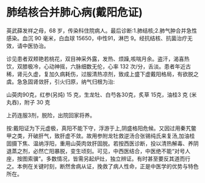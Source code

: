 # 肺结核合并肺心病(戴阳危证)

英武薛发祥之母，68 岁，传染科住院病人。最后诊断:1.肺结核;2.肺气肿合并急性感染。血沉 90 毫米，白血球 15650，中性91，淋巴 9。经抗结核、抗菌治疗无效，请中医协治。

诊见患者双颊艳若桃花，双目神采外露，发热、烦躁,咳喘月余。盗汗，渴喜热饮，双膝极冷，心动神摇，六脉细数无伦，心率 132 次/分，舌淡。患者年近古稀，肾元久虚，复加久病耗伤，过服清热凉剂，致成上盛下虚戴阳格局，有欲脱之虞。急急固肾敛肝，引火归原，纳气归根为治:

山萸肉90克，红参(另炖) 15 克，生龙牡、白芍各30克，炙草 15克，油桂3 克 (米丸吞)，附子 30 克

上药连服3剂，脱险，出院回家将养。

按:戴阳证为下元虚极，真阳不能下守，浮游于上,阴盛格阳危候。又因过用秦艽鳖甲之类，开破肝气，致肝虚不敛。故用参附龙牡救逆汤合张锡纯氏来复汤,加油桂固摄下焦、温纳浮阳，重用山萸肉敛肝固脱。若按西医诊断，投以清热解毒、养阴退蒸之剂，必然亡阳暴脱，变生顷刻。可见，中西医结合，中医绝不能“对号人座，按图索骥”。多数情况，皆需另起炉灶，独立辨证。有时甚至要反其道而行之。本例在关键时刻，断然舍病从证，挽救了病人性命，正是中医学的优势与特色所在。